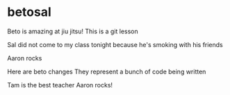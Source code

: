 # betosal

Beto is amazing at jiu jitsu!
This is a git lesson

Sal did not come to my class tonight because he's smoking with his friends



Aaron rocks


Here are beto changes 
They represent a bunch of code being written

Tam is the best teacher 
Aaron rocks!
